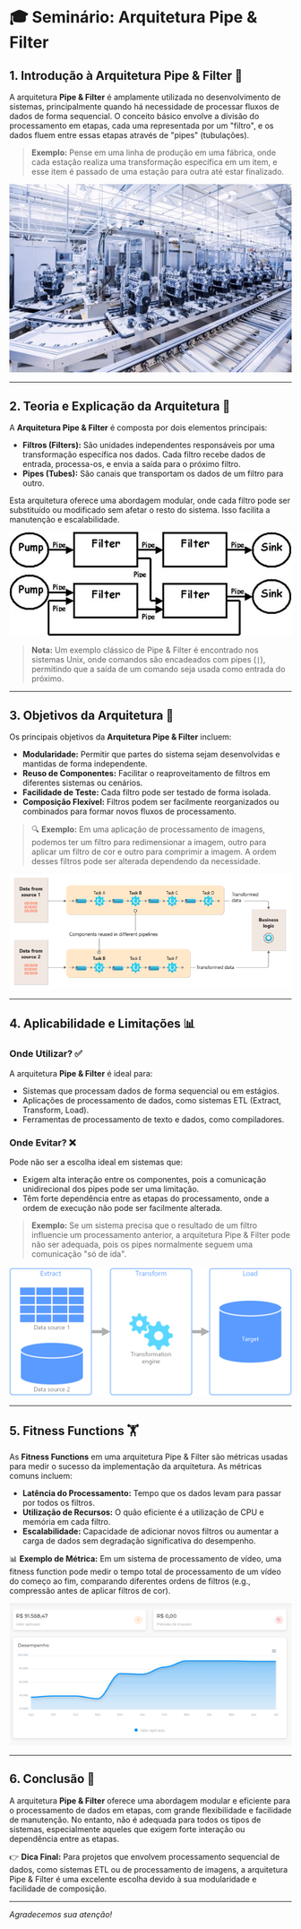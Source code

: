 # 🎓 Seminário: Arquitetura Pipe & Filter

## 1. Introdução à Arquitetura Pipe & Filter 🚀

A arquitetura **Pipe & Filter** é amplamente utilizada no desenvolvimento de sistemas, principalmente quando há necessidade de processar fluxos de dados de forma sequencial. O conceito básico envolve a divisão do processamento em etapas, cada uma representada por um "filtro", e os dados fluem entre essas etapas através de "pipes" (tubulações).

> **Exemplo:** Pense em uma linha de produção em uma fábrica, onde cada estação realiza uma transformação específica em um item, e esse item é passado de uma estação para outra até estar finalizado.

![Linha de Produção](imagens/como-funciona-linha-producao.jpg)

---

## 2. Teoria e Explicação da Arquitetura 🧠

A **Arquitetura Pipe & Filter** é composta por dois elementos principais:

- **Filtros (Filters):** São unidades independentes responsáveis por uma transformação específica nos dados. Cada filtro recebe dados de entrada, processa-os, e envia a saída para o próximo filtro.
- **Pipes (Tubes):** São canais que transportam os dados de um filtro para outro.

Esta arquitetura oferece uma abordagem modular, onde cada filtro pode ser substituído ou modificado sem afetar o resto do sistema. Isso facilita a manutenção e escalabilidade.

![Diagrama Pipe & Filter](imagens/pipe_and_filter_3.jpg)

> **Nota:** Um exemplo clássico de Pipe & Filter é encontrado nos sistemas Unix, onde comandos são encadeados com pipes (`|`), permitindo que a saída de um comando seja usada como entrada do próximo.

---

## 3. Objetivos da Arquitetura 🎯

Os principais objetivos da **Arquitetura Pipe & Filter** incluem:

- **Modularidade:** Permitir que partes do sistema sejam desenvolvidas e mantidas de forma independente.
- **Reuso de Componentes:** Facilitar o reaproveitamento de filtros em diferentes sistemas ou cenários.
- **Facilidade de Teste:** Cada filtro pode ser testado de forma isolada.
- **Composição Flexível:** Filtros podem ser facilmente reorganizados ou combinados para formar novos fluxos de processamento.

> 🔍 **Exemplo:** Em uma aplicação de processamento de imagens, podemos ter um filtro para redimensionar a imagem, outro para aplicar um filtro de cor e outro para comprimir a imagem. A ordem desses filtros pode ser alterada dependendo da necessidade.

![Organização Pipe & Filters](imagens/pipes-and-filters-solution.png)

---

## 4. Aplicabilidade e Limitações 📊

### Onde Utilizar? ✅

A arquitetura **Pipe & Filter** é ideal para:

- Sistemas que processam dados de forma sequencial ou em estágios.
- Aplicações de processamento de dados, como sistemas ETL (Extract, Transform, Load).
- Ferramentas de processamento de texto e dados, como compiladores.

### Onde Evitar? ❌

Pode não ser a escolha ideal em sistemas que:

- Exigem alta interação entre os componentes, pois a comunicação unidirecional dos pipes pode ser uma limitação.
- Têm forte dependência entre as etapas do processamento, onde a ordem de execução não pode ser facilmente alterada.

> **Exemplo:** Se um sistema precisa que o resultado de um filtro influencie um processamento anterior, a arquitetura Pipe & Filter pode não ser adequada, pois os pipes normalmente seguem uma comunicação "só de ida".

![Etl](imagens/etl.png)

---

## 5. Fitness Functions 🏋️

As **Fitness Functions** em uma arquitetura Pipe & Filter são métricas usadas para medir o sucesso da implementação da arquitetura. As métricas comuns incluem:

- **Latência do Processamento:** Tempo que os dados levam para passar por todos os filtros.
- **Utilização de Recursos:** O quão eficiente é a utilização de CPU e memória em cada filtro.
- **Escalabilidade:** Capacidade de adicionar novos filtros ou aumentar a carga de dados sem degradação significativa do desempenho.

📊 **Exemplo de Métrica:** Em um sistema de processamento de vídeo, uma fitness function pode medir o tempo total de processamento de um vídeo do começo ao fim, comparando diferentes ordens de filtros (e.g., compressão antes de aplicar filtros de cor).

![Gráfico de Desempenho](imagens/desempenho-de-aplicacoes.png)

---

## 6. Conclusão 🎯

A arquitetura **Pipe & Filter** oferece uma abordagem modular e eficiente para o processamento de dados em etapas, com grande flexibilidade e facilidade de manutenção. No entanto, não é adequada para todos os tipos de sistemas, especialmente aqueles que exigem forte interação ou dependência entre as etapas.

👉 **Dica Final:** Para projetos que envolvem processamento sequencial de dados, como sistemas ETL ou de processamento de imagens, a arquitetura Pipe & Filter é uma excelente escolha devido à sua modularidade e facilidade de composição.

---

*Agradecemos sua atenção!*